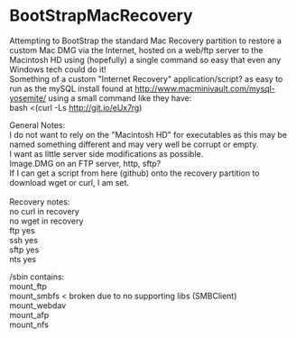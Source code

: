 # BootStrapMacRecovery
Attempting to BootStrap the standard Mac Recovery partition to restore a custom Mac DMG via the Internet, hosted on a web/ftp server to the Macintosh HD using (hopefully) a single command so easy that even any Windows tech could do it!
<br>
Something of a custom "Internet Recovery" application/script? as easy to run as the mySQL install found at http://www.macminivault.com/mysql-yosemite/ using a small command like they have:<br>
bash <(curl -Ls http://git.io/eUx7rg)
<br>

General Notes:<br>
I do not want to rely on the "Macintosh HD" for executables as this may be named something different and may very well be corrupt or empty.<br>
I want as little server side modifications as possible.<br>
Image.DMG on an FTP server, http, sftp?<br>
If I can get a script from here (github) onto the recovery partition to download wget or curl, I am set.<br>
<br>
Recovery notes:<br>
no curl in recovery<br>
no wget in recovery<br>
ftp yes<br>
ssh yes<br>
sftp yes<br>
nts yes<br>

/sbin contains:<br>
mount_ftp<br>
mount_smbfs < broken due to no supporting libs (SMBClient)<br>
mount_webdav<br>
mount_afp<br>
mount_nfs<br>

